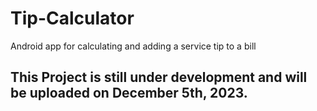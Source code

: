 # Tip-Calculator
Android app for calculating and adding a service tip to a bill

## This Project is still under development and will be uploaded on December 5th, 2023.
